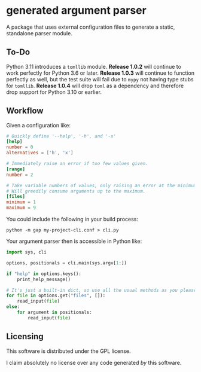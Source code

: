 
# generated argument parser

A package that uses external configuration files to generate a static,
standalone parser module.


## To-Do

Python 3.11 introduces a `tomllib` module. **Release 1.0.2** will continue to
work perfectly for Python 3.6 or later. **Release 1.0.3** will continue to
function perfectly as well, but the test suite will fail due to `mypy` not
having type stubs for `tomllib`. **Release 1.0.4** will drop `toml` as a
dependency and therefore drop support for Python 3.10 or earlier.


## Workflow

Given a configuration like:

```toml
# Quickly define '--help', '-h', and '-x'
[help]
number = 0
alternatives = ['h', 'x']

# Immediately raise an error if too few values given.
[range]
number = 2

# Take variable numbers of values, only raising an error at the minimum.
# Will greedily consume arguments up to the maximum.
[files]
minimum = 1
maximum = 9
```

You could include the following in your build process:

```shell
python -m gap my-project-cli.conf > cli.py
```

Your argument parser then is accessible in Python like:

```python
import sys, cli

options, positionals = cli.main(sys.argv[1:])

if "help" in options.keys():
	print_help_message()

# It's just a built-in dict, so use all the usual methods as you please.
for file in options.get("files", []):
	read_input(file)
else:
	for argument in positionals:
		read_input(file)
```


## Licensing

This software is distributed under the GPL license.

I claim absolutely no license over any code generated *by* this software.


